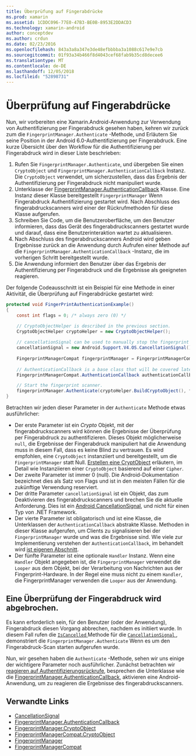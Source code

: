 ```yaml
---
title: Überprüfung auf Fingerabdrücke
ms.prod: xamarin
ms.assetid: 1CDDC096-77E0-47B3-BE0B-8953E2DDACD3
ms.technology: xamarin-android
author: conceptdev
ms.author: crdun
ms.date: 02/23/2016
ms.openlocfilehash: 843a3a8a347e3de48efbbbba3a1088c617e9e7cb
ms.sourcegitcommit: 01f93a34b466f8d4043cef68fab9b35cd8decee6
ms.translationtype: MT
ms.contentlocale: de-DE
ms.lasthandoff: 12/05/2018
ms.locfileid: "52898731"
---
```

# <a name="scanning-for-fingerprints"></a>Überprüfung auf Fingerabdrücke

Nun, wir vorbereiten eine Xamarin.Android-Anwendung zur Verwendung von Authentifizierung per Fingerabdruck gesehen haben, kehren wir zurück zum die `FingerprintManager.Authenticate` -Methode, und Erläutern Sie seine Position in der Android 6.0-Authentifizierung per Fingerabdruck. Eine kurze Übersicht über den Workflow für die Authentifizierung per Fingerabdruck wird in dieser Liste beschrieben:

1. Rufen Sie `FingerprintManager.Authenticate`, und übergeben Sie einen `CryptoObject` und `FingerprintManager.AuthenticationCallback` Instanz. Die `CryptoObject` verwendet, um sicherzustellen, dass das Ergebnis der Authentifizierung per Fingerabdruck nicht manipuliert wurde. 
2. Unterklasse der [FingerprintManager.AuthenticationCallback](http://developer.android.com/reference/android/hardware/fingerprint/FingerprintManager.AuthenticationCallback.html) Klasse. Eine Instanz dieser Klasse bereitgestellt `FingerprintManager` Wenn Fingerabdruck Authentifizierung gestartet wird. Nach Abschluss des fingerabdruckscanners wird einer der Rückrufmethoden für diese Klasse aufgerufen.
3. Schreiben Sie Code, um die Benutzeroberfläche, um den Benutzer informieren, dass das Gerät des fingerabdruckscanners gestartet wurde und darauf, dass eine Benutzerinteraktion wartet zu aktualisieren. 
4. Nach Abschluss des fingerabdruckscanners Android wird geben Ergebnisse zurück an die Anwendung durch Aufrufen einer Methode auf die `FingerprintManager.AuthenticationCallback` -Instanz, die im vorherigen Schritt bereitgestellt wurde.
5. Die Anwendung informiert den Benutzer über das Ergebnis der Authentifizierung per Fingerabdruck und die Ergebnisse als geeigneten reagieren. 

Der folgende Codeausschnitt ist ein Beispiel für eine Methode in einer Aktivität, die Überprüfung auf Fingerabdrücke gestartet wird:

```csharp
protected void FingerPrintAuthenticationExample()
{
    const int flags = 0; /* always zero (0) */

    // CryptoObjectHelper is described in the previous section.
    CryptoObjectHelper cryptoHelper = new CryptoObjectHelper();    
    
    // cancellationSignal can be used to manually stop the fingerprint scanner. 
    cancellationSignal = new Android.Support.V4.OS.CancellationSignal();
    
    FingerprintManagerCompat fingerprintManager = FingerprintManagerCompat.From(this);
    
    // AuthenticationCallback is a base class that will be covered later on in this guide.
    FingerprintManagerCompat.AuthenticationCallback authenticationCallback = new MyAuthCallbackSample(this);

    // Start the fingerprint scanner.
    fingerprintManager.Authenticate(cryptoHelper.BuildCryptoObject(), flags, cancellationSignal, authenticationCallback, null);
}
```

Betrachten wir jeden dieser Parameter in der `Authenticate` Methode etwas ausführlicher:

* Der erste Parameter ist ein _Crypto_ Objekt, mit der fingerabdruckscanners wird können die Ergebnisse der Überprüfung per Fingerabdruck zu authentifizieren. Dieses Objekt möglicherweise `null`, die Ergebnisse der Fingerabdruck manipuliert hat die Anwendung muss in diesem Fall, dass es keine Blind zu vertrauen. Es wird empfohlen, eine `CryptoObject` instanziiert und bereitgestellt, um die `FingerprintManager` statt Null. [Erstellen eine CryptObject](~/android/platform/fingerprint-authentication/creating-a-cryptoobject.md) erläutern, im Detail wie Instanziieren einer `CryptoObject` basierend auf einer `Cipher`.
* Der zweite Parameter ist immer 0 (null). Die Android-Dokumentation bezeichnet dies als Satz von Flags und ist in den meisten Fällen für die zukünftige Verwendung reserviert. 
* Der dritte Parameter `cancellationSignal` ist ein Objekt, das zum Deaktivieren des fingerabdruckscanners und brechen Sie die aktuelle Anforderung. Dies ist ein [Android CancellationSignal](http://developer.android.com/reference/android/os/CancellationSignal.html), und nicht für einen Typ von .NET Framework.
* Der vierte Parameter ist obligatorisch und ist eine Klasse, die Unterklassen der `AuthenticationCallback` abstrakte Klasse. Methoden in dieser Klasse aufgerufen, um Clients zu signalisieren bei der `FingerprintManager` wurde und was die Ergebnisse sind. Wie viele zur Implementierung verstehen der `AuthenticationCallback`, im behandelt wird [ist eigenen Abschnitt](~/android/platform/fingerprint-authentication/fingerprint-authentication-callbacks.md).
* Der fünfte Parameter ist eine optionale `Handler` Instanz. Wenn eine `Handler` Objekt angegeben ist, die `FingerprintManager` verwendet die `Looper` aus dem Objekt, bei der Verarbeitung von Nachrichten aus der Fingerprint-Hardware. In der Regel eine muss nicht zu einem `Handler`, die FingerprintManager verwenden die `Looper` aus der Anwendung.

## <a name="cancelling-a-fingerprint-scan"></a>Eine Überprüfung der Fingerabdruck wird abgebrochen.

Es kann erforderlich sein, für den Benutzer (oder der Anwendung), Fingerabdruck diesen Vorgang abbrechen, nachdem es initiiert wurde. In diesem Fall rufen die [ `IsCancelled` ](http://developer.android.com/reference/android/os/CancellationSignal.html#isCanceled()) Methode für die [ `CancellationSignal` ](http://developer.android.com/reference/android/os/CancellationSignal.html) , demonstriert die `FingerprintManager.Authenticate` Wenn es um den Fingerabdruck-Scan starten aufgerufen wurde.

Nun, wir gesehen haben die `Authenticate` -Methode, sehen wir uns einige der wichtigere Parameter noch ausführlicher. Zunächst betrachten wir [reagieren auf Authentifizierungsrückrufe](~/android/platform/fingerprint-authentication/fingerprint-authentication-callbacks.md), besprechen die Unterklasse wie die [FingerprintManager.AuthenticationCallback](http://developer.android.com/reference/android/hardware/fingerprint/FingerprintManager.AuthenticationCallback.html), aktivieren eine Android-Anwendung, um zu reagieren die Ergebnisse des fingerabdruckscanners.




## <a name="related-links"></a>Verwandte Links

- [CancellationSignal](http://developer.android.com/reference/android/os/CancellationSignal.html)
- [FingerprintManager.AuthenticationCallback](http://developer.android.com/reference/android/hardware/fingerprint/FingerprintManager.AuthenticationCallback.html)
- [FingerprintManager.CryptoObject](http://developer.android.com/reference/android/hardware/fingerprint/FingerprintManager.CryptoObject.html)
- [FingerprintManagerCompat.CryptoObject](http://developer.android.com/reference/android/support/v4/hardware/fingerprint/FingerprintManagerCompat.CryptoObject.html)
- [FingerprintManager](http://developer.android.com/reference/android/hardware/fingerprint/FingerprintManager.html)
- [FingerprintManagerCompat](http://developer.android.com/reference/android/support/v4/hardware/fingerprint/FingerprintManagerCompat.html)
